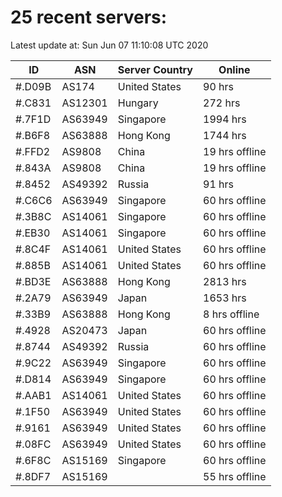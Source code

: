 # 25 recent servers:

Latest update at: Sun Jun 07 11:10:08 UTC 2020

| ID | ASN | Server Country | Online |
| -- | --- | -------------- | ------ |
| #.D09B | AS174 | United States | 90 hrs |
| #.C831 | AS12301 | Hungary | 272 hrs |
| #.7F1D | AS63949 | Singapore | 1994 hrs |
| #.B6F8 | AS63888 | Hong Kong | 1744 hrs |
| #.FFD2 | AS9808 | China | 19 hrs offline |
| #.843A | AS9808 | China | 19 hrs offline |
| #.8452 | AS49392 | Russia | 91 hrs |
| #.C6C6 | AS63949 | Singapore | 60 hrs offline |
| #.3B8C | AS14061 | Singapore | 60 hrs offline |
| #.EB30 | AS14061 | Singapore | 60 hrs offline |
| #.8C4F | AS14061 | United States | 60 hrs offline |
| #.885B | AS14061 | United States | 60 hrs offline |
| #.BD3E | AS63888 | Hong Kong | 2813 hrs |
| #.2A79 | AS63949 | Japan | 1653 hrs |
| #.33B9 | AS63888 | Hong Kong | 8 hrs offline |
| #.4928 | AS20473 | Japan | 60 hrs offline |
| #.8744 | AS49392 | Russia | 60 hrs offline |
| #.9C22 | AS63949 | Singapore | 60 hrs offline |
| #.D814 | AS63949 | Singapore | 60 hrs offline |
| #.AAB1 | AS14061 | United States | 60 hrs offline |
| #.1F50 | AS63949 | United States | 60 hrs offline |
| #.9161 | AS63949 | United States | 60 hrs offline |
| #.08FC | AS63949 | United States | 60 hrs offline |
| #.6F8C | AS15169 | Singapore | 60 hrs offline |
| #.8DF7 | AS15169 |  | 55 hrs offline |

